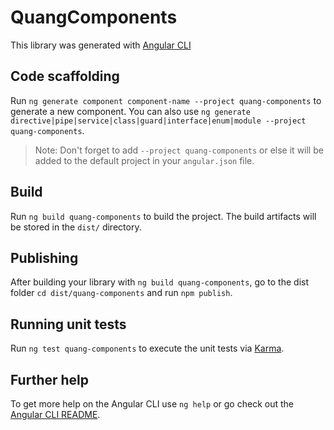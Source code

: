 # QuangComponents

This library was generated with [Angular CLI](https://github.com/angular/angular-cli) 

## Code scaffolding

Run `ng generate component component-name --project quang-components` to generate a new component. You can also use `ng generate directive|pipe|service|class|guard|interface|enum|module --project quang-components`.
> Note: Don't forget to add `--project quang-components` or else it will be added to the default project in your `angular.json` file. 

## Build

Run `ng build quang-components` to build the project. The build artifacts will be stored in the `dist/` directory.

## Publishing

After building your library with `ng build quang-components`, go to the dist folder `cd dist/quang-components` and run `npm publish`.

## Running unit tests

Run `ng test quang-components` to execute the unit tests via [Karma](https://karma-runner.github.io).

## Further help

To get more help on the Angular CLI use `ng help` or go check out the [Angular CLI README](https://github.com/angular/angular-cli/blob/master/README.md).
